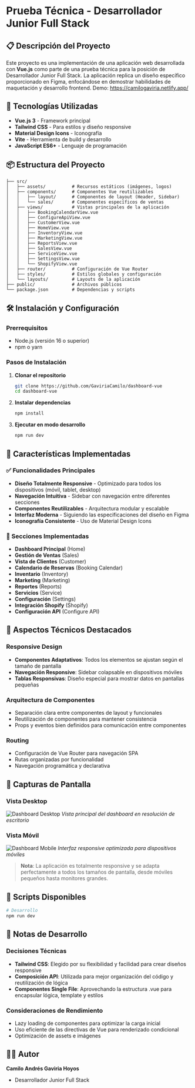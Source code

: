 # Prueba Técnica - Desarrollador Junior Full Stack

## 📋 Descripción del Proyecto

Este proyecto es una implementación de una aplicación web desarrollada con **Vue.js** como parte de una prueba técnica para la posición de Desarrollador Junior Full Stack. La aplicación replica un diseño específico proporcionado en Figma, enfocándose en demostrar habilidades de maquetación y desarrollo frontend. Demo: https://camilogaviria.netlify.app/

## 🚀 Tecnologías Utilizadas

- **Vue.js 3** - Framework principal
- **Tailwind CSS** - Para estilos y diseño responsive
- **Material Design Icons** - Iconografía
- **Vite** - Herramienta de build y desarrollo
- **JavaScript ES6+** - Lenguaje de programación

## 📦 Estructura del Proyecto

```
├── src/
│   ├── assets/          # Recursos estáticos (imágenes, logos)
│   ├── components/      # Componentes Vue reutilizables
│   │   ├── layout/      # Componentes de layout (Header, Sidebar)
│   │   └── sales/       # Componentes específicos de ventas
│   ├── views/           # Vistas principales de la aplicación
│   │   ├── BookingCalendarView.vue
│   │   ├── ConfigureApiView.vue
│   │   ├── CustomerView.vue
│   │   ├── HomeView.vue
│   │   ├── InventoryView.vue
│   │   ├── MarketingView.vue
│   │   ├── ReportsView.vue
│   │   ├── SalesView.vue
│   │   ├── ServiceView.vue
│   │   ├── SettingsView.vue
│   │   └── ShopifyView.vue
│   ├── router/          # Configuración de Vue Router
│   ├── styles/          # Estilos globales y configuración
│   └── layouts/         # Layouts de la aplicación
├── public/              # Archivos públicos
└── package.json         # Dependencias y scripts
```

## 🛠️ Instalación y Configuración

### Prerrequisitos

- Node.js (versión 16 o superior)
- npm o yarn

### Pasos de Instalación

1. **Clonar el repositorio**
   ```bash
   git clone https://github.com/GaviriaCamilo/dashboard-vue
   cd dashboard-vue
   ```

2. **Instalar dependencias**
   ```bash
   npm install
   ```

3. **Ejecutar en modo desarrollo**
   ```bash
   npm run dev
   ```

## 🎨 Características Implementadas

### ✅ Funcionalidades Principales

- **Diseño Totalmente Responsive** - Optimizado para todos los dispositivos (móvil, tablet, desktop)
- **Navegación Intuitiva** - Sidebar con navegación entre diferentes secciones
- **Componentes Reutilizables** - Arquitectura modular y escalable
- **Interfaz Moderna** - Siguiendo las especificaciones del diseño en Figma
- **Iconografía Consistente** - Uso de Material Design Icons

### 📱 Secciones Implementadas

- **Dashboard Principal** (Home)
- **Gestión de Ventas** (Sales)
- **Vista de Clientes** (Customer)
- **Calendario de Reservas** (Booking Calendar)
- **Inventario** (Inventory)
- **Marketing** (Marketing)
- **Reportes** (Reports)
- **Servicios** (Service)
- **Configuración** (Settings)
- **Integración Shopify** (Shopify)
- **Configuración API** (Configure API)

## 🎯 Aspectos Técnicos Destacados

### Responsive Design
- **Componentes Adaptativos**: Todos los elementos se ajustan según el tamaño de pantalla
- **Navegación Responsive**: Sidebar colapsable en dispositivos móviles
- **Tablas Responsivas**: Diseño especial para mostrar datos en pantallas pequeñas

### Arquitectura de Componentes
- Separación clara entre componentes de layout y funcionales
- Reutilización de componentes para mantener consistencia
- Props y eventos bien definidos para comunicación entre componentes

### Routing
- Configuración de Vue Router para navegación SPA
- Rutas organizadas por funcionalidad
- Navegación programática y declarativa

## 📸 Capturas de Pantalla

### Vista Desktop
![Dashboard Desktop](/src/assets/screenshots/imgdesktop.png)
*Vista principal del dashboard en resolución de escritorio*

### Vista Móvil
![Dashboard Mobile](/src/assets/screenshots/mobile.png)
*Interfaz responsive optimizada para dispositivos móviles*

> **Nota**: La aplicación es totalmente responsive y se adapta perfectamente a todos los tamaños de pantalla, desde móviles pequeños hasta monitores grandes.

## 🔧 Scripts Disponibles

```bash
# Desarrollo
npm run dev
```

## 📝 Notas de Desarrollo

### Decisiones Técnicas

- **Tailwind CSS**: Elegido por su flexibilidad y facilidad para crear diseños responsive
- **Composición API**: Utilizada para mejor organización del código y reutilización de lógica
- **Componentes Single File**: Aprovechando la estructura .vue para encapsular lógica, template y estilos

### Consideraciones de Rendimiento

- Lazy loading de componentes para optimizar la carga inicial
- Uso eficiente de las directivas de Vue para renderizado condicional
- Optimización de assets e imágenes


## 👨‍💻 Autor

**Camilo Andrés Gaviria Hoyos**
- Desarrollador Junior Full Stack